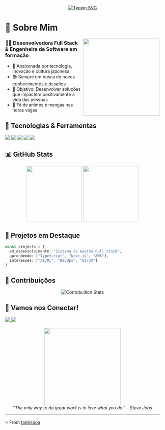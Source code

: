 <div align="center">
  <a href="https://git.io/typing-svg"><img src="https://readme-typing-svg.demolab.com?font=Fira+Code&size=17&pause=1000&center=falso&vCenter=falso&repeat=verdadeiro&random=falso&width=435&lines=Ol%C3%A1!+Bem-vindo+ao+meu+perfil+Git!;Hello!+Welcome+to+my+GitHub+profile!;%E3%81%93%E3%82%93%E3%81%AB%E3%81%A1%E3%81%AF%EF%BC%81%E7%A7%81%E3%81%AEGitHub%E3%83%97%E3%83%AD%E3%83%95%E3%82%A3%E3%83%BC%E3%83%AB%E3%81%B8%E3%82%88%E3%81%86%E3%81%93%E3%81%9D;%C2%A1Hola!+Bienvenido+a+mi+perfil+en+GitHub" alt="Typing SVG" /></a>
</div>

# 💫 Sobre Mim

<img align="right" width="250px" src="https://media.giphy.com/media/LMcB8XospGZO8UQq87/giphy.gif"/>

### 👩‍💻 Desenvolvedora Full Stack & Engenheira de Software em formação

- 🌸 Apaixonada por tecnologia, inovação e cultura japonesa
- 📚 Sempre em busca de novos conhecimentos e desafios
- 🎯 Objetivo: Desenvolver soluções que impactem positivamente a vida das pessoas
- 🌟 Fã de animes e mangás nas horas vagas

## 🚀 Tecnologias & Ferramentas

<div align="left">
  <img src="https://img.shields.io/badge/React-20232A?style=for-the-badge&logo=react&logoColor=61DAFB"/>
  <img src="https://img.shields.io/badge/JavaScript-F7DF1E?style=for-the-badge&logo=javascript&logoColor=black"/>
  <img src="https://img.shields.io/badge/Node.js-43853D?style=for-the-badge&logo=node.js&logoColor=white"/>
  <img src="https://img.shields.io/badge/PHP-777BB4?style=for-the-badge&logo=php&logoColor=white"/>
  <img src="https://img.shields.io/badge/Java-ED8B00?style=for-the-badge&logo=openjdk&logoColor=white"/>
</div>

## 📊 GitHub Stats

<div align="center">
  <img height="180em" src="https://github-readme-stats.vercel.app/api?username=TalyLisboa&show_icons=true&theme=tokyonight"/>
  <img height="180em" src="https://github-readme-stats.vercel.app/api/top-langs/?username=TalyLisboa&layout=compact&theme=tokyonight"/>
</div>

## 🎯 Projetos em Destaque

```typescript
const projects = {
  em_desenvolvimento: "Sistema de Gestão Full Stack",
  aprendendo: ["TypeScript", "Next.js", "AWS"],
  interesses: ["AI/ML", "DevOps", "UI/UX"]
}
```

## 🌟 Contribuições

<div align="center">
  <img src="https://github-readme-streak-stats.herokuapp.com/?user=TalyLisboa&theme=tokyonight" alt="Contribuition Stats"/>
</div>

## 🤝 Vamos nos Conectar!

<div align="left">
  <a href="mailto:talitalisboapiccolo@gmail.com">
    <img src="https://img.shields.io/badge/Gmail-D14836?style=for-the-badge&logo=gmail&logoColor=white"/>
  </a>
  <a href="https://www.linkedin.com/in/talita-g-lisboa-piccolo-68063129b/">
    <img src="https://img.shields.io/badge/LinkedIn-0077B5?style=for-the-badge&logo=linkedin&logoColor=white"/>
  </a>
</div>

<div align="center">
  <br>
  <img align="center" width="250px" src="https://tenor.com/pt-BR/view/snk-attack-on-titan-shingeki-gif-22101093"/>
  <br>
  <i>"The only way to do great work is to love what you do." - Steve Jobs</i>
</div>

---
⭐️ From [talylisboa](https://github.com/talylisboa)